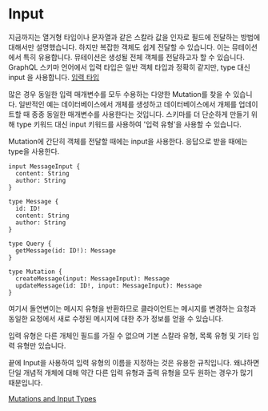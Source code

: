 # Input 

지금까지는 열거형 타입이나 문자열과 같은 스칼라 값을 인자로 필드에 전달하는 방법에 대해서만 설명했습니다. 하지만 복잡한 객체도 쉽게 전달할 수 있습니다. 이는 뮤테이션에서 특히 유용합니다. 뮤테이션은 생성될 전체 객체를 전달하고자 할 수 있습니다. GraphQL 스키마 언어에서 입력 타입은 일반 객체 타입과 정확히 같지만, type 대신 input 을 사용합니다.
[입력 타입](https://graphql-kr.github.io/learn/schema/#)


많은 경우 동일한 입력 매개변수를 모두 수용하는 다양한 Mutation를 찾을 수 있습니다. 일반적인 예는 데이터베이스에서 개체를 생성하고 데이터베이스에서 개체를 업데이트할 때 종종 동일한 매개변수를 사용한다는 것입니다. 스키마를 더 단순하게 만들기 위해 type 키워드 대신 input 키워드를 사용하여 '입력 유형'을 사용할 수 있습니다.



Mutation에 간단히 객체를 전달할 때에는 input을 사용한다. 응답으로 받을 때에는 type을 사용한다. 


```
input MessageInput {
  content: String
  author: String
}

type Message {
  id: ID!
  content: String
  author: String
}

type Query {
  getMessage(id: ID!): Message
}

type Mutation {
  createMessage(input: MessageInput): Message
  updateMessage(id: ID!, input: MessageInput): Message
}
```

여기서 돌연변이는 메시지 유형을 반환하므로 클라이언트는 메시지를 변경하는 요청과 동일한 요청에서 새로 수정된 메시지에 대한 추가 정보를 얻을 수 있습니다.

입력 유형은 다른 개체인 필드를 가질 수 없으며 기본 스칼라 유형, 목록 유형 및 기타 입력 유형만 있습니다.

끝에 Input을 사용하여 입력 유형의 이름을 지정하는 것은 유용한 규칙입니다. 왜냐하면 단일 개념적 개체에 대해 약간 다른 입력 유형과 출력 유형을 모두 원하는 경우가 많기 때문입니다.

[Mutations and Input Types](https://graphql.org/graphql-js/mutations-and-input-types/)    